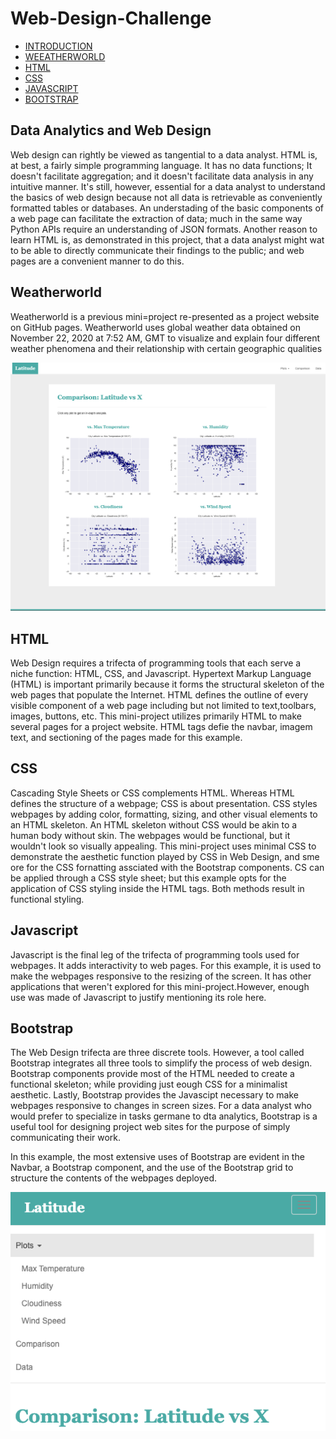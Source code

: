 # Web-Design-Challenge

* [INTRODUCTION](#data-analytics-and-web-design)
* [WEEATHERWORLD](#weatherworld)
* [HTML](#html)
* [CSS](#css)
* [JAVASCRIPT](#javascript)
* [BOOTSTRAP](#bootstrap)

## Data Analytics and Web Design
Web design can rightly be viewed as tangential to a data analyst. HTML is, at best, a fairly simple programming language. It has no data functions; It doesn't facilitate aggregation; and it doesn't facilitate data analysis in any intuitive manner. It's still, however, essential for a data analyst to understand the basics of web design because not all data is retrievable as conveniently formatted tables or databases. An understading of the basic components of a web page can facilitate the extraction of data; much in the same way  Python APIs require an understanding of JSON formats. 
Another reason to learn HTML is, as demonstrated in this project, that a data analyst might wat to be able to directly communicate their findings to the public; and web pages are a convenient manner to do this. 

## Weatherworld
Weatherworld is a previous mini=project re-presented as a project website on GitHub pages. Weatherworld uses global weather data obtained on November 22, 2020
 at 7:52 AM, GMT to visualize and explain four different weather phenomena and their relationship with certain geographic qualities
 
 ![](Images/comparison-lg.png)
 
## HTML
Web Design requires a trifecta of programming tools that each serve a niche function: HTML, CSS, and Javascript. Hypertext Markup Language (HTML)  is important primarily because it forms the structural skeleton of the web pages that populate the Internet. HTML defines the outline of every visible component of a web page including but not limited to text,toolbars, images, buttons, etc. This mini-project utilizes primarily HTML to make several pages for a project website. HTML tags defie the navbar, imagem text, and sectioning of the pages made for this example. 

## CSS
Cascading Style Sheets or CSS complements HTML. Whereas HTML defines the structure of a webpage; CSS is about presentation. CSS styles webpages by adding color, formatting, sizing, and other visual elements to an HTML skeleton. An HTML skeleton without CSS would be akin to a human body without skin. The webpages would be functional, but it wouldn't look so visually appealing. This mini-project uses minimal CSS to demonstrate the aesthetic function played by CSS in Web Design, and sme ore for the CSS fornatting assciated with the Bootstrap components. CS can be applied through a CSS style sheet; but this example opts for the application of CSS styling inside the HTML tags. Both methods result in functional styling.

## Javascript
Javascript is the final leg of the trifecta of programming tools used for webpages. It adds interactivity to web pages. For this example, it is used to make the webpages responsive to the resizing of the screen. It has other applications that weren't explored for this mini-project.However, enough use was made of Javascript to justify mentioning its role here. 

## Bootstrap
The Web Design trifecta are three discrete tools. However, a tool called Bootstrap integrates all three tools to simplify the process of web design. Bootstrap components provide most of the HTML needed to create a functional skeleton; while providing just eough CSS for a minimalist aesthetic. Lastly, Bootstrap provides the Javascipt necessary to make webpages responsive to changes in screen sizes. For a data analyst who would prefer to specialize in tasks germane to dta analytics, Bootstrap is a useful tool  for designing project web sites for the purpose of simply communicating their work. 

In this example, the most extensive uses of Bootstrap are evident in the Navbar, a Bootstrap component, and the use of the Bootstrap grid to structure the contents of the webpages deployed. 

![](Images/nav-sm.png)
